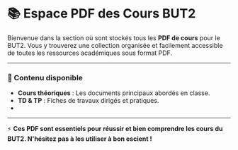 # 📚 Espace PDF des Cours BUT2

Bienvenue dans la section où sont stockés tous les **PDF de cours** pour le BUT2. Vous y trouverez une collection organisée et facilement accessible de toutes les ressources académiques sous format PDF.

---

### 📂 Contenu disponible
- **Cours théoriques** : Les documents principaux abordés en classe.
- **TD & TP** : Fiches de travaux dirigés et pratiques.
- 
---

⚡ **Ces PDF sont essentiels pour réussir et bien comprendre les cours du BUT2. N'hésitez pas à les utiliser à bon escient !**
